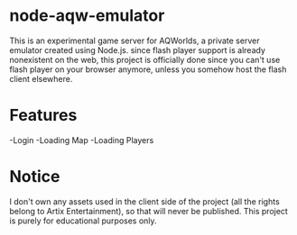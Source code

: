 # node-aqw-emulator

This is an experimental game server for AQWorlds, a private server emulator created using Node.js.
since flash player support is already nonexistent on the web, this project is officially done since you can't use flash player on your browser anymore, unless you somehow host the flash client elsewhere.

# Features
-Login
-Loading Map
-Loading Players

# Notice
I don't own any assets used in the client side of the project (all the rights belong to Artix Entertainment), so that will never be published. This project is purely for educational purposes only.

